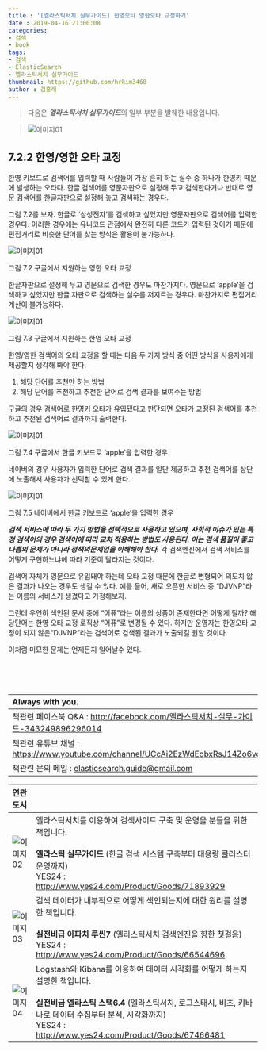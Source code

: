 ```yaml
---
title : '[엘라스틱서치 실무가이드] 한영오타 영한오타 교정하기'
date : 2019-04-16 21:00:08
categories:
- 검색
- book
tags:
- 검색
- ElasticSearch
- 엘라스틱서치 실무가이드
thumbnail: https://github.com/hrkim3468
author : 김흥래
--- 
```


> 다음은 ***엘라스틱서치 실무가이드***의 일부 부분을 발췌한 내용입니다.

> ![이미지01](http://tech.javacafe.io/img/blog/20190412/blog.png) 






## 7.2.2 한영/영한 오타 교정

한영 키보드로 검색어를 입력할 때 사람들이 가장 흔히 하는 실수 중 하나가 한영키 때문에 발생하는 오타다. 한글 검색어를 영문자판으로 설정해 두고 검색한다거나 반대로 영문 검색어를 한글자판으로 설정해 놓고 검색하는 경우다.

그림 7.2를 보자. 한글로 ‘삼성전자’를 검색하고 싶었지만 영문자판으로 검색어를 입력한 경우다. 이러한 경우에는 유니코드 관점에서 완전히 다른 코드가 입력된 것이기 때문에 편집거리로 비슷한 단어를 찾는 방식은 활용이 불가능하다.



![이미지01](http://tech.javacafe.io/img/blog/20190417/111.png) 

그림 7.2 구글에서 지원하는 영한 오타 교정



한글자판으로 설정해 두고 영문으로 검색한 경우도 마찬가지다. 영문으로 ‘apple’을 검색하고 싶었지만 한글 자판으로 검색하는 실수를 저지르는 경우다. 마찬가지로 편집거리 계산이 불가능하다.



![이미지01](http://tech.javacafe.io/img/blog/20190417/222.png) 

그림 7.3 구글에서 지원하는 한영 오타 교정



한영/영한 검색어의 오타 교정을 할 때는 다음 두 가지 방식 중 어떤 방식을 사용자에게 제공할지 생각해 봐야 한다.

1. 해당 단어를 추천만 하는 방법
2. 해당 단어를 추천하고 추천한 단어로 검색 결과를 보여주는 방법



구글의 경우 검색어로 한영키 오타가 유입됐다고 판단되면 오타가 교정된 검색어를 추천하고 추천된 검색어로 결과까지 출력한다.



![이미지01](http://tech.javacafe.io/img/blog/20190417/333.png) 

그림 7.4 구글에서 한글 키보드로 ‘apple’을 입력한 경우



네이버의 경우 사용자가 입력한 단어로 검색 결과를 일단 제공하고 추천 검색어를 상단에 노출해서 사용자가 선택할 수 있게 한다.



![이미지01](http://tech.javacafe.io/img/blog/20190417/444.png) 

그림 7.5 네이버에서 한글 키보드로 ‘apple’을 입력한 경우



***검색 서비스에 따라 두 가지 방법을 선택적으로 사용하고 있으며, 사회적 이슈가 있는 특정 검색어의 경우 검색어에 따라 교차 적용하는 방법도 사용된다. 이는 검색 품질이 좋고 나쁨의 문제가 아니라 정책의문제임을 이해해야 한다.*** 각 검색엔진에서 검색 서비스를 어떻게 구현하느냐에 따라 기준이 달라지는 것이다.

검색어 자체가 영문으로 유입돼야 하는데 오타 교정 때문에 한글로 변형되어 의도치 않은 결과가 나오는 경우도 생길 수 있다. 예를 들어, 새로 오픈한 서비스 중 “DJVNP”라는 이름의 서비스가 생겼다고 가정해보자. 

그런데 우연히 색인된 문서 중에 “어퓨”라는 이름의 상품이 존재한다면 어떻게 될까? 해당단어는 한영 오타 교정 로직상 “어퓨”로 변경될 수 있다. 하지만 운영자는 한영오타 교정이 되지 않은“DJVNP”라는 검색어로 검색된 결과가 노출되길 원할 것이다. 

이처럼 미묘한 문제는 언제든지 일어날수 있다.












<br><br><br>


| Always with you.   |
| :----------------------------------------------------------- |
|책관련 페이스북 Q&A :  <http://facebook.com/엘라스틱서치-실무-가이드-343249896296014>   |
|책관련 유튜브 채널 : https://www.youtube.com/channel/UCcAi2EzWdEobxRsJ14Zo6vg |
|책관련 문의 메일 : elasticsearch.guide@gmail.com |



| 연관도서 | |
| :----------------------------------------------------------- | ------------------------------------------------------------ |
|![이미지02](http://image.yes24.com/goods/71893929/95x0)  |엘라스틱서치를 이용하여 검색사이트 구축 및 운영을 분들을 위한 책입니다.<br><br>**엘라스틱 실무가이드** (한글 검색 시스템 구축부터 대용량 클러스터 운영까지)<br>YES24 : http://www.yes24.com/Product/Goods/71893929 |
|![이미지03](http://image.yes24.com/goods/66544696/95x0)  |검색 데이터가 내부적으로 어떻게 색인되는지에 대한 원리를 설명한 책입니다.<br><br>**실전비급 아파치 루씬7** (엘라스틱서치 검색엔진을 향한 첫걸음)<br>YES24 : http://www.yes24.com/Product/Goods/66544696 |
|![이미지04](http://image.yes24.com/goods/67466481/95x0)  |Logstash와 Kibana를 이용하여 데이터 시각화를 어떻게 하는지 설명한 책입니다.<br><br>**실전비급 엘라스틱 스택6.4** (엘라스틱서치, 로그스태시, 비츠, 키바나로 데이터 수집부터 분석, 시각화까지)<br>YES24 : http://www.yes24.com/Product/Goods/67466481 |



